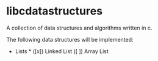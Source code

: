 # libcdatastructures
A collection of data structures and algorithms written in c.

The following data structures will be implemented:

* Lists *
([x]) Linked List
([ ]) Array List

